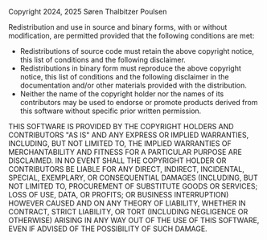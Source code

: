 Copyright 2024, 2025 Søren Thalbitzer Poulsen

Redistribution and use in source and binary forms, with or without modification, are permitted provided that the
following conditions are met:

-    Redistributions of source code must retain the above copyright notice, this list of conditions and the following 
disclaimer.
-    Redistributions in binary form must reproduce the above copyright notice, this list of conditions and the following 
disclaimer in the documentation and/or other materials provided with the distribution.
-    Neither the name of the copyright holder nor the names of its contributors may be used to endorse or promote 
products derived from this software without specific prior written permission.

THIS SOFTWARE IS PROVIDED BY THE COPYRIGHT HOLDERS AND CONTRIBUTORS "AS IS" AND ANY EXPRESS OR IMPLIED WARRANTIES, 
INCLUDING, BUT NOT LIMITED TO, THE IMPLIED WARRANTIES OF MERCHANTABILITY AND FITNESS FOR A PARTICULAR PURPOSE ARE 
DISCLAIMED. IN NO EVENT SHALL THE COPYRIGHT HOLDER OR CONTRIBUTORS BE LIABLE FOR ANY DIRECT, INDIRECT, INCIDENTAL, 
SPECIAL, EXEMPLARY, OR CONSEQUENTIAL DAMAGES (INCLUDING, BUT NOT LIMITED TO, PROCUREMENT OF SUBSTITUTE GOODS OR 
SERVICES; LOSS OF USE, DATA, OR PROFITS; OR BUSINESS INTERRUPTION) HOWEVER CAUSED AND ON ANY THEORY OF LIABILITY, 
WHETHER IN CONTRACT, STRICT LIABILITY, OR TORT (INCLUDING NEGLIGENCE OR OTHERWISE) ARISING IN ANY WAY OUT OF THE USE OF 
THIS SOFTWARE, EVEN IF ADVISED OF THE POSSIBILITY OF SUCH DAMAGE.